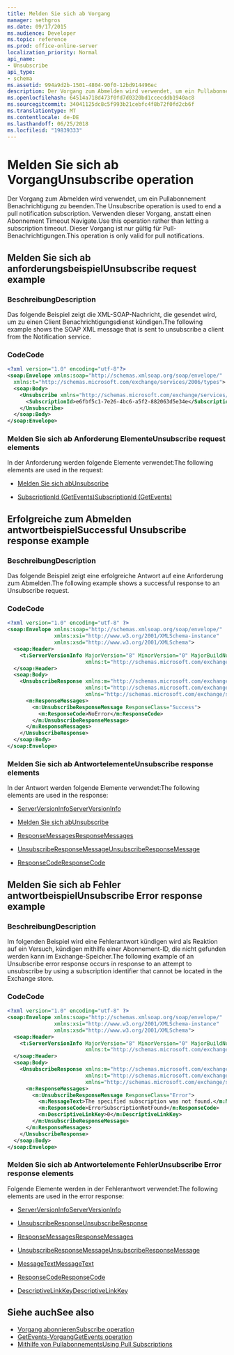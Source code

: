 ```yaml
---
title: Melden Sie sich ab Vorgang
manager: sethgros
ms.date: 09/17/2015
ms.audience: Developer
ms.topic: reference
ms.prod: office-online-server
localization_priority: Normal
api_name:
- Unsubscribe
api_type:
- schema
ms.assetid: 994a9d2b-1501-4804-90f0-12bd914496ec
description: Der Vorgang zum Abmelden wird verwendet, um ein Pullabonnement Benachrichtigung zu beenden. Verwenden dieser Vorgang, anstatt einen Abonnement Timeout Navigate. Dieser Vorgang ist nur gültig für Pull-Benachrichtigungen.
ms.openlocfilehash: 64514a718d473f0fd7d0320bd1ccecddb1940ac8
ms.sourcegitcommit: 34041125dc8c5f993b21cebfc4f8b72f0fd2cb6f
ms.translationtype: MT
ms.contentlocale: de-DE
ms.lasthandoff: 06/25/2018
ms.locfileid: "19839333"
---
```

# <a name="unsubscribe-operation"></a><span data-ttu-id="e9cb5-105">Melden Sie sich ab Vorgang</span><span class="sxs-lookup"><span data-stu-id="e9cb5-105">Unsubscribe operation</span></span>

<span data-ttu-id="e9cb5-106">Der Vorgang zum Abmelden wird verwendet, um ein Pullabonnement Benachrichtigung zu beenden.</span><span class="sxs-lookup"><span data-stu-id="e9cb5-106">The Unsubscribe operation is used to end a pull notification subscription.</span></span> <span data-ttu-id="e9cb5-107">Verwenden dieser Vorgang, anstatt einen Abonnement Timeout Navigate.</span><span class="sxs-lookup"><span data-stu-id="e9cb5-107">Use this operation rather than letting a subscription timeout.</span></span> <span data-ttu-id="e9cb5-108">Dieser Vorgang ist nur gültig für Pull-Benachrichtigungen.</span><span class="sxs-lookup"><span data-stu-id="e9cb5-108">This operation is only valid for pull notifications.</span></span>
  
## <a name="unsubscribe-request-example"></a><span data-ttu-id="e9cb5-109">Melden Sie sich ab anforderungsbeispiel</span><span class="sxs-lookup"><span data-stu-id="e9cb5-109">Unsubscribe request example</span></span>

### <a name="description"></a><span data-ttu-id="e9cb5-110">Beschreibung</span><span class="sxs-lookup"><span data-stu-id="e9cb5-110">Description</span></span>

<span data-ttu-id="e9cb5-111">Das folgende Beispiel zeigt die XML-SOAP-Nachricht, die gesendet wird, um zu einen Client Benachrichtigungsdienst kündigen.</span><span class="sxs-lookup"><span data-stu-id="e9cb5-111">The following example shows the SOAP XML message that is sent to unsubscribe a client from the Notification service.</span></span>
  
### <a name="code"></a><span data-ttu-id="e9cb5-112">Code</span><span class="sxs-lookup"><span data-stu-id="e9cb5-112">Code</span></span>

```XML
<?xml version="1.0" encoding="utf-8"?>
<soap:Envelope xmlns:soap="http://schemas.xmlsoap.org/soap/envelope/"
  xmlns:t="http://schemas.microsoft.com/exchange/services/2006/types">
  <soap:Body>
    <Unsubscribe xmlns="http://schemas.microsoft.com/exchange/services/2006/messages">
      <SubscriptionId>e6fbf5c1-7e26-4bc6-a5f2-882063d5e34e</SubscriptionId>  
    </Unsubscribe>
  </soap:Body>
</soap:Envelope>
```

### <a name="unsubscribe-request-elements"></a><span data-ttu-id="e9cb5-113">Melden Sie sich ab Anforderung Elemente</span><span class="sxs-lookup"><span data-stu-id="e9cb5-113">Unsubscribe request elements</span></span>

<span data-ttu-id="e9cb5-114">In der Anforderung werden folgende Elemente verwendet:</span><span class="sxs-lookup"><span data-stu-id="e9cb5-114">The following elements are used in the request:</span></span>
  
- [<span data-ttu-id="e9cb5-115">Melden Sie sich ab</span><span class="sxs-lookup"><span data-stu-id="e9cb5-115">Unsubscribe</span></span>](unsubscribe.md)
    
- [<span data-ttu-id="e9cb5-116">SubscriptionId (GetEvents)</span><span class="sxs-lookup"><span data-stu-id="e9cb5-116">SubscriptionId (GetEvents)</span></span>](subscriptionid-getevents.md)
    
## <a name="successful-unsubscribe-response-example"></a><span data-ttu-id="e9cb5-117">Erfolgreiche zum Abmelden antwortbeispiel</span><span class="sxs-lookup"><span data-stu-id="e9cb5-117">Successful Unsubscribe response example</span></span>

### <a name="description"></a><span data-ttu-id="e9cb5-118">Beschreibung</span><span class="sxs-lookup"><span data-stu-id="e9cb5-118">Description</span></span>

<span data-ttu-id="e9cb5-119">Das folgende Beispiel zeigt eine erfolgreiche Antwort auf eine Anforderung zum Abmelden.</span><span class="sxs-lookup"><span data-stu-id="e9cb5-119">The following example shows a successful response to an Unsubscribe request.</span></span>
  
### <a name="code"></a><span data-ttu-id="e9cb5-120">Code</span><span class="sxs-lookup"><span data-stu-id="e9cb5-120">Code</span></span>

```xml
<?xml version="1.0" encoding="utf-8" ?>
<soap:Envelope xmlns:soap="http://schemas.xmlsoap.org/soap/envelope/" 
               xmlns:xsi="http://www.w3.org/2001/XMLSchema-instance" 
               xmlns:xsd="http://www.w3.org/2001/XMLSchema">
  <soap:Header>
    <t:ServerVersionInfo MajorVersion="8" MinorVersion="0" MajorBuildNumber="628" MinorBuildNumber="0" 
                         xmlns:t="http://schemas.microsoft.com/exchange/services/2006/types" />
  </soap:Header>
  <soap:Body>
    <UnsubscribeResponse xmlns:m="http://schemas.microsoft.com/exchange/services/2006/messages" 
                         xmlns:t="http://schemas.microsoft.com/exchange/services/2006/types" 
                         xmlns="http://schemas.microsoft.com/exchange/services/2006/messages">
      <m:ResponseMessages>
        <m:UnsubscribeResponseMessage ResponseClass="Success">
          <m:ResponseCode>NoError</m:ResponseCode>
        </m:UnsubscribeResponseMessage>
      </m:ResponseMessages>
    </UnsubscribeResponse>
  </soap:Body>
</soap:Envelope>
```

### <a name="unsubscribe-response-elements"></a><span data-ttu-id="e9cb5-121">Melden Sie sich ab Antwortelemente</span><span class="sxs-lookup"><span data-stu-id="e9cb5-121">Unsubscribe response elements</span></span>

<span data-ttu-id="e9cb5-122">In der Antwort werden folgende Elemente verwendet:</span><span class="sxs-lookup"><span data-stu-id="e9cb5-122">The following elements are used in the response:</span></span>
  
- [<span data-ttu-id="e9cb5-123">ServerVersionInfo</span><span class="sxs-lookup"><span data-stu-id="e9cb5-123">ServerVersionInfo</span></span>](serverversioninfo.md)
    
- [<span data-ttu-id="e9cb5-124">Melden Sie sich ab</span><span class="sxs-lookup"><span data-stu-id="e9cb5-124">Unsubscribe</span></span>](unsubscribe.md)
    
- [<span data-ttu-id="e9cb5-125">ResponseMessages</span><span class="sxs-lookup"><span data-stu-id="e9cb5-125">ResponseMessages</span></span>](responsemessages.md)
    
- [<span data-ttu-id="e9cb5-126">UnsubscribeResponseMessage</span><span class="sxs-lookup"><span data-stu-id="e9cb5-126">UnsubscribeResponseMessage</span></span>](unsubscriberesponsemessage.md)
    
- [<span data-ttu-id="e9cb5-127">ResponseCode</span><span class="sxs-lookup"><span data-stu-id="e9cb5-127">ResponseCode</span></span>](responsecode.md)
    
## <a name="unsubscribe-error-response-example"></a><span data-ttu-id="e9cb5-128">Melden Sie sich ab Fehler antwortbeispiel</span><span class="sxs-lookup"><span data-stu-id="e9cb5-128">Unsubscribe Error response example</span></span>

### <a name="description"></a><span data-ttu-id="e9cb5-129">Beschreibung</span><span class="sxs-lookup"><span data-stu-id="e9cb5-129">Description</span></span>

<span data-ttu-id="e9cb5-130">Im folgenden Beispiel wird eine Fehlerantwort kündigen wird als Reaktion auf ein Versuch, kündigen mithilfe einer Abonnement-ID, die nicht gefunden werden kann im Exchange-Speicher.</span><span class="sxs-lookup"><span data-stu-id="e9cb5-130">The following example of an Unsubscribe error response occurs in response to an attempt to unsubscribe by using a subscription identifier that cannot be located in the Exchange store.</span></span>
  
### <a name="code"></a><span data-ttu-id="e9cb5-131">Code</span><span class="sxs-lookup"><span data-stu-id="e9cb5-131">Code</span></span>

```XML
<?xml version="1.0" encoding="utf-8" ?>
<soap:Envelope xmlns:soap="http://schemas.xmlsoap.org/soap/envelope/" 
               xmlns:xsi="http://www.w3.org/2001/XMLSchema-instance" 
               xmlns:xsd="http://www.w3.org/2001/XMLSchema">
  <soap:Header>
    <t:ServerVersionInfo MajorVersion="8" MinorVersion="0" MajorBuildNumber="628" MinorBuildNumber="0" 
                         xmlns:t="http://schemas.microsoft.com/exchange/services/2006/types" />
  </soap:Header>
  <soap:Body>
    <UnsubscribeResponse xmlns:m="http://schemas.microsoft.com/exchange/services/2006/messages" 
                         xmlns:t="http://schemas.microsoft.com/exchange/services/2006/types" 
                         xmlns="http://schemas.microsoft.com/exchange/services/2006/messages">
      <m:ResponseMessages>
        <m:UnsubscribeResponseMessage ResponseClass="Error">
          <m:MessageText>The specified subscription was not found.</m:MessageText>
          <m:ResponseCode>ErrorSubscriptionNotFound</m:ResponseCode>
          <m:DescriptiveLinkKey>0</m:DescriptiveLinkKey>
        </m:UnsubscribeResponseMessage>
      </m:ResponseMessages>
    </UnsubscribeResponse>
  </soap:Body>
</soap:Envelope>
```

### <a name="unsubscribe-error-response-elements"></a><span data-ttu-id="e9cb5-132">Melden Sie sich ab Antwortelemente Fehler</span><span class="sxs-lookup"><span data-stu-id="e9cb5-132">Unsubscribe Error response elements</span></span>

<span data-ttu-id="e9cb5-133">Folgende Elemente werden in der Fehlerantwort verwendet:</span><span class="sxs-lookup"><span data-stu-id="e9cb5-133">The following elements are used in the error response:</span></span>
  
- [<span data-ttu-id="e9cb5-134">ServerVersionInfo</span><span class="sxs-lookup"><span data-stu-id="e9cb5-134">ServerVersionInfo</span></span>](serverversioninfo.md)
    
- [<span data-ttu-id="e9cb5-135">UnsubscribeResponse</span><span class="sxs-lookup"><span data-stu-id="e9cb5-135">UnsubscribeResponse</span></span>](unsubscriberesponse.md)
    
- [<span data-ttu-id="e9cb5-136">ResponseMessages</span><span class="sxs-lookup"><span data-stu-id="e9cb5-136">ResponseMessages</span></span>](responsemessages.md)
    
- [<span data-ttu-id="e9cb5-137">UnsubscribeResponseMessage</span><span class="sxs-lookup"><span data-stu-id="e9cb5-137">UnsubscribeResponseMessage</span></span>](unsubscriberesponsemessage.md)
    
- [<span data-ttu-id="e9cb5-138">MessageText</span><span class="sxs-lookup"><span data-stu-id="e9cb5-138">MessageText</span></span>](messagetext.md)
    
- [<span data-ttu-id="e9cb5-139">ResponseCode</span><span class="sxs-lookup"><span data-stu-id="e9cb5-139">ResponseCode</span></span>](responsecode.md)
    
- [<span data-ttu-id="e9cb5-140">DescriptiveLinkKey</span><span class="sxs-lookup"><span data-stu-id="e9cb5-140">DescriptiveLinkKey</span></span>](descriptivelinkkey.md)
    
## <a name="see-also"></a><span data-ttu-id="e9cb5-141">Siehe auch</span><span class="sxs-lookup"><span data-stu-id="e9cb5-141">See also</span></span>

- [<span data-ttu-id="e9cb5-142">Vorgang abonnieren</span><span class="sxs-lookup"><span data-stu-id="e9cb5-142">Subscribe operation</span></span>](subscribe-operation.md)
- [<span data-ttu-id="e9cb5-143">GetEvents-Vorgang</span><span class="sxs-lookup"><span data-stu-id="e9cb5-143">GetEvents operation</span></span>](getevents-operation.md)
- [<span data-ttu-id="e9cb5-144">Mithilfe von Pullabonnements</span><span class="sxs-lookup"><span data-stu-id="e9cb5-144">Using Pull Subscriptions</span></span>](http://msdn.microsoft.com/library/f956bc0e-2b25-4613-966b-54c65456897c%28Office.15%29.aspx)

